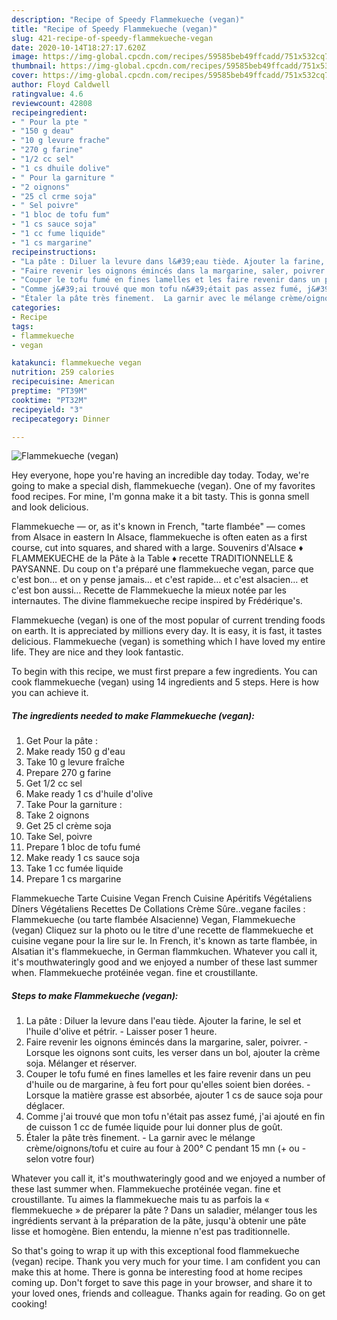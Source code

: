 ```yaml
---
description: "Recipe of Speedy Flammekueche (vegan)"
title: "Recipe of Speedy Flammekueche (vegan)"
slug: 421-recipe-of-speedy-flammekueche-vegan
date: 2020-10-14T18:27:17.620Z
image: https://img-global.cpcdn.com/recipes/59585beb49ffcadd/751x532cq70/flammekueche-vegan-photo-principale-de-la-recette.jpg
thumbnail: https://img-global.cpcdn.com/recipes/59585beb49ffcadd/751x532cq70/flammekueche-vegan-photo-principale-de-la-recette.jpg
cover: https://img-global.cpcdn.com/recipes/59585beb49ffcadd/751x532cq70/flammekueche-vegan-photo-principale-de-la-recette.jpg
author: Floyd Caldwell
ratingvalue: 4.6
reviewcount: 42808
recipeingredient:
- " Pour la pte "
- "150 g deau"
- "10 g levure frache"
- "270 g farine"
- "1/2 cc sel"
- "1 cs dhuile dolive"
- " Pour la garniture "
- "2 oignons"
- "25 cl crme soja"
- " Sel poivre"
- "1 bloc de tofu fum"
- "1 cs sauce soja"
- "1 cc fume liquide"
- "1 cs margarine"
recipeinstructions:
- "La pâte : Diluer la levure dans l&#39;eau tiède. Ajouter la farine, le sel et l&#39;huile d&#39;olive et pétrir. Laisser poser 1 heure."
- "Faire revenir les oignons émincés dans la margarine, saler, poivrer.  Lorsque les oignons sont cuits, les verser dans un bol, ajouter la crème soja. Mélanger et réserver."
- "Couper le tofu fumé en fines lamelles et les faire revenir dans un peu d&#39;huile ou de margarine, à feu fort pour qu&#39;elles soient bien dorées.  Lorsque la matière grasse est absorbée, ajouter 1 cs de sauce soja pour déglacer."
- "Comme j&#39;ai trouvé que mon tofu n&#39;était pas assez fumé, j&#39;ai ajouté en fin de cuisson 1 cc de fumée liquide pour lui donner plus de goût."
- "Étaler la pâte très finement.  La garnir avec le mélange crème/oignons/tofu et cuire au four à 200° C pendant 15 mn (+ ou - selon votre four)"
categories:
- Recipe
tags:
- flammekueche
- vegan

katakunci: flammekueche vegan 
nutrition: 259 calories
recipecuisine: American
preptime: "PT39M"
cooktime: "PT32M"
recipeyield: "3"
recipecategory: Dinner

---
```



![Flammekueche (vegan)](https://img-global.cpcdn.com/recipes/59585beb49ffcadd/751x532cq70/flammekueche-vegan-photo-principale-de-la-recette.jpg)

Hey everyone, hope you're having an incredible day today. Today, we're going to make a special dish, flammekueche (vegan). One of my favorites food recipes. For mine, I'm gonna make it a bit tasty. This is gonna smell and look delicious.

Flammekueche — or, as it&#39;s known in French, &#34;tarte flambée&#34; — comes from Alsace in eastern In Alsace, flammekueche is often eaten as a first course, cut into squares, and shared with a large. Souvenirs d&#39;Alsace ♦ FLAMMEKUECHE de la Pâte à la Table ♦ recette TRADITIONNELLE &amp; PAYSANNE. Du coup on t&#39;a préparé une flammekueche vegan, parce que c&#39;est bon… et on y pense jamais… et c&#39;est rapide… et c&#39;est alsacien… et c&#39;est bon aussi… Recette de Flammekueche la mieux notée par les internautes. The divine flammekueche recipe inspired by Frédérique&#39;s.

Flammekueche (vegan) is one of the most popular of current trending foods on earth. It is appreciated by millions every day. It is easy, it is fast, it tastes delicious. Flammekueche (vegan) is something which I have loved my entire life. They are nice and they look fantastic.


To begin with this recipe, we must first prepare a few ingredients. You can cook flammekueche (vegan) using 14 ingredients and 5 steps. Here is how you can achieve it.

<!--inarticleads1-->

##### The ingredients needed to make Flammekueche (vegan):

1. Get  Pour la pâte :
1. Make ready 150 g d&#39;eau
1. Take 10 g levure fraîche
1. Prepare 270 g farine
1. Get 1/2 cc sel
1. Make ready 1 cs d&#39;huile d&#39;olive
1. Take  Pour la garniture :
1. Take 2 oignons
1. Get 25 cl crème soja
1. Take  Sel, poivre
1. Prepare 1 bloc de tofu fumé
1. Make ready 1 cs sauce soja
1. Take 1 cc fumée liquide
1. Prepare 1 cs margarine


Flammekueche Tarte Cuisine Vegan French Cuisine Apéritifs Végétaliens Dîners Végétaliens Recettes De Collations Crème Sûre..vegane faciles : Flammekueche (ou tarte flambée Alsacienne) Vegan, Flammekueche (vegan) Cliquez sur la photo ou le titre d&#39;une recette de flammekueche et cuisine vegane pour la lire sur le. In French, it&#39;s known as tarte flambée, in Alsatian it&#39;s flammekueche, in German flammkuchen. Whatever you call it, it&#39;s mouthwateringly good and we enjoyed a number of these last summer when. Flammekueche protéinée vegan. fine et croustillante. 

<!--inarticleads2-->

##### Steps to make Flammekueche (vegan):

1. La pâte : Diluer la levure dans l&#39;eau tiède. Ajouter la farine, le sel et l&#39;huile d&#39;olive et pétrir. - Laisser poser 1 heure.
1. Faire revenir les oignons émincés dans la margarine, saler, poivrer.  - Lorsque les oignons sont cuits, les verser dans un bol, ajouter la crème soja. Mélanger et réserver.
1. Couper le tofu fumé en fines lamelles et les faire revenir dans un peu d&#39;huile ou de margarine, à feu fort pour qu&#39;elles soient bien dorées.  - Lorsque la matière grasse est absorbée, ajouter 1 cs de sauce soja pour déglacer.
1. Comme j&#39;ai trouvé que mon tofu n&#39;était pas assez fumé, j&#39;ai ajouté en fin de cuisson 1 cc de fumée liquide pour lui donner plus de goût.
1. Étaler la pâte très finement.  - La garnir avec le mélange crème/oignons/tofu et cuire au four à 200° C pendant 15 mn (+ ou - selon votre four)


Whatever you call it, it&#39;s mouthwateringly good and we enjoyed a number of these last summer when. Flammekueche protéinée vegan. fine et croustillante. Tu aimes la flammekueche mais tu as parfois la « flemmekueche » de préparer la pâte ? Dans un saladier, mélanger tous les ingrédients servant à la préparation de la pâte, jusqu&#39;à obtenir une pâte lisse et homogène. Bien entendu, la mienne n&#39;est pas traditionnelle. 

So that's going to wrap it up with this exceptional food flammekueche (vegan) recipe. Thank you very much for your time. I am confident you can make this at home. There is gonna be interesting food at home recipes coming up. Don't forget to save this page in your browser, and share it to your loved ones, friends and colleague. Thanks again for reading. Go on get cooking!
